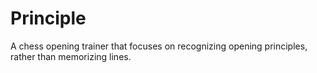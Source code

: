 # Principle
A chess opening trainer that focuses on recognizing opening principles, rather than memorizing lines.
